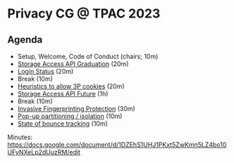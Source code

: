 # Privacy CG @ TPAC 2023

## Agenda

* Setup, Welcome, Code of Conduct (chairs; 10m)
* [Storage Access API Graduation](https://github.com/privacycg/meetings/issues/31) (20m)
* [Login Status](https://github.com/privacycg/meetings/issues/32) (20m)
* Break (10m)
* [Heuristics to allow 3P cookies](https://github.com/privacycg/meetings/issues/30) (20m)
* [Storage Access API Future](https://github.com/privacycg/meetings/issues/33) (1h)
* Break (10m)
* [Invasive Fingerprinting Protection](https://github.com/privacycg/meetings/issues/28) (30m)
* [Pop-up partitioning / isolation](https://github.com/privacycg/meetings/issues/34) (10m)
* [State of bounce tracking](https://github.com/privacycg/meetings/issues/29) (10m)

Minutes: https://docs.google.com/document/d/1DZEhS1UHJ1PKxt5ZwKmn5LZ4bo10UFyNXeLp2dUuzRM/edit
